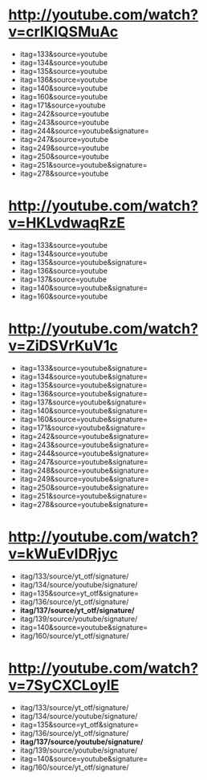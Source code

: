 http://youtube.com/watch?v=crlKlQSMuAc
======================================
- itag=133&source=youtube
- itag=134&source=youtube
- itag=135&source=youtube
- itag=136&source=youtube
- itag=140&source=youtube
- itag=160&source=youtube
- itag=171&source=youtube
- itag=242&source=youtube
- itag=243&source=youtube
- itag=244&source=youtube&signature=
- itag=247&source=youtube
- itag=249&source=youtube
- itag=250&source=youtube
- itag=251&source=youtube&signature=
- itag=278&source=youtube

http://youtube.com/watch?v=HKLvdwaqRzE
======================================
- itag=133&source=youtube
- itag=134&source=youtube
- itag=135&source=youtube&signature=
- itag=136&source=youtube
- itag=137&source=youtube
- itag=140&source=youtube&signature=
- itag=160&source=youtube

http://youtube.com/watch?v=ZiDSVrKuV1c
======================================
- itag=133&source=youtube&signature=
- itag=134&source=youtube&signature=
- itag=135&source=youtube&signature=
- itag=136&source=youtube&signature=
- itag=137&source=youtube&signature=
- itag=140&source=youtube&signature=
- itag=160&source=youtube&signature=
- itag=171&source=youtube&signature=
- itag=242&source=youtube&signature=
- itag=243&source=youtube&signature=
- itag=244&source=youtube&signature=
- itag=247&source=youtube&signature=
- itag=248&source=youtube&signature=
- itag=249&source=youtube&signature=
- itag=250&source=youtube&signature=
- itag=251&source=youtube&signature=
- itag=278&source=youtube&signature=

http://youtube.com/watch?v=kWuEvIDRjyc
======================================
- itag/133/source/yt_otf/signature/
- itag/134/source/youtube/signature/
- itag=135&source=yt_otf&signature=
- itag/136/source/yt_otf/signature/
- **itag/137/source/yt_otf/signature/**
- itag/139/source/youtube/signature/
- itag=140&source=youtube&signature=
- itag/160/source/yt_otf/signature/

http://youtube.com/watch?v=7SyCXCLoylE
======================================
- itag/133/source/yt_otf/signature/
- itag/134/source/youtube/signature/
- itag=135&source=yt_otf&signature=
- itag/136/source/yt_otf/signature/
- **itag/137/source/youtube/signature/**
- itag/139/source/youtube/signature/
- itag=140&source=youtube&signature=
- itag/160/source/yt_otf/signature/
